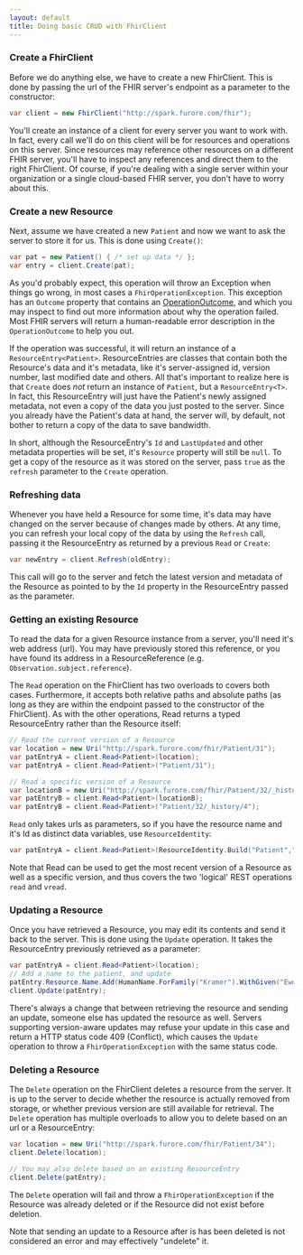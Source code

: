 ```yaml
---
layout: default
title: Doing basic CRUD with FhirClient
---
```


### Create a FhirClient
Before we do anything else, we have to create a new FhirClient. This is done by passing the url of the FHIR server's endpoint as a parameter to the constructor:

```csharp
var client = new FhirClient("http://spark.furore.com/fhir");
```

You'll create an instance of a client for every server you want to work with. In fact, every call we'll do on this client will be for resources and operations on this server. Since resources may reference other resources on a different FHIR server, you'll have to inspect any references and direct them to the right FhirClient. Of course, if you're dealing with a single server within your organization or a single cloud-based FHIR server, you don't have to worry about this.

### Create a new Resource
Next, assume we have created a new `Patient` and now we want to ask the server to store it for us. This is done using `Create()`:

```csharp
var pat = new Patient() { /* set up data */ };
var entry = client.Create(pat);
```

As you'd probably expect, this operation will throw an Exception when things go wrong, in most cases a `FhirOperationException`. This exception has an `Outcome` property that contains an [OperationOutcome][opoutc], and which you may inspect to find out more information about why the operation failed. Most FHIR servers will return a human-readable error description in the `OperationOutcome` to help you out.

If the operation was successful, it will return an instance of a `ResourceEntry<Patient>`. ResourceEntries are classes that contain both the Resource's data and it's metadata, like it's server-assigned id, version number, last modified date and others. All that's important to realize here is that `Create` does *not* return an instance of  `Patient`, but a `ResourceEntry<T>`. In fact, this ResourceEntry will just have the Patient's newly assigned metadata, not even a copy of the data you just posted to the server. Since you already have the Patient's data at hand, the server will, by default, not bother to return a copy of the data to save bandwidth. 

In short, although the ResourceEntry's `Id` and `LastUpdated` and other metadata properties will be set, it's `Resource` property will still be `null`. To get a copy of the resource as it was stored on the server, pass `true` as the `refresh` parameter to the `Create` operation. 

### Refreshing data
Whenever you have held a Resource for some time, it's data may have changed on the server because of changes made by others. At any time, you can refresh your local copy of the data by using the `Refresh` call, passing it the ResourceEntry as returned by a previous `Read` or `Create`:

```csharp
var newEntry = client.Refresh(oldEntry);

```

This call will go to the server and fetch the latest version and metadata of the Resource as pointed to by the `Id` property in the ResourceEntry passed as the parameter.

### Getting an existing Resource
To read the data for a given Resource instance from a server, you'll need it's web address (url). You may have previously stored this reference, or you have found its address in a ResourceReference (e.g. `Observation.subject.reference`).

The `Read` operation on the FhirClient has two overloads to covers both cases. Furthermore, it accepts both relative paths and absolute paths (as long as they are within the endpoint passed to the constructor of the FhirClient). As with the other operations, Read returns a typed ResourceEntry rather than the Resource itself:

``` csharp
// Read the current version of a Resource
var location = new Uri("http://spark.furore.com/fhir/Patient/31");
var patEntryA = client.Read<Patient>(location);
var patEntryA = client.Read<Patient>("Patient/31");

// Read a specific version of a Resource
var locationB = new Uri("http://spark.furore.com/fhir/Patient/32/_history/4");
var patEntryB = client.Read<Patient>(locationB);
var patEntryB = client.Read<Patient>("Patient/32/_history/4");

```

`Read` only takes urls as parameters, so if you have the resource name and it's Id as distinct data variables, use `ResourceIdentity`:

```csharp
var patEntryA = client.Read<Patient>(ResourceIdentity.Build("Patient","31"));
```


Note that Read can be used to get the most recent version of a Resource as well as a specific version, and thus covers the two 'logical' REST operations `read` and `vread`.

### Updating a Resource
Once you have retrieved a Resource, you may edit its contents and send it back to the server. This is done using the `Update` operation. It takes the ResourceEntry previously retrieved as a parameter:

```csharp
var patEntryA = client.Read<Patient>(location);
// Add a name to the patient, and update
patEntry.Resource.Name.Add(HumanName.ForFamily("Kramer").WithGiven("Ewout"));
client.Update(patEntry);
```

There's always a change that between retrieving the resource and sending an update, someone else has updated the resource as well. Servers supporting version-aware updates may refuse your update in this case and return a HTTP status code 409 (Conflict), which causes the `Update` operation to throw a `FhirOperationException` with the same status code.  

### Deleting a Resource
The `Delete` operation on the FhirClient deletes a resource from the server. It is up to the server to decide whether the resource is actually removed from storage, or whether previous version are still available for retrieval. The `Delete` operation has multiple overloads to allow you to delete based on an url or a ResourceEntry:

```csharp
var location = new Uri("http://spark.furore.com/fhir/Patient/34");
client.Delete(location);

// You may also delete based on an existing ResourceEntry
client.Delete(patEntry);
```

The `Delete` operation will fail and throw a `FhirOperationException` if the Resource was already deleted or if the Resource did not exist before deletion. 


Note that sending an update to a Resource after is has been deleted is not considered an error and may effectively "undelete" it. 

[opoutc]: http://www.hl7.org/fhir/operationoutcome.html
